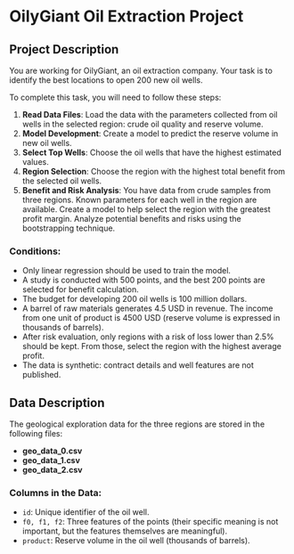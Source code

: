 # OilyGiant Oil Extraction Project

## Project Description

You are working for OilyGiant, an oil extraction company. Your task is to identify the best locations to open 200 new oil wells.

To complete this task, you will need to follow these steps:

1. **Read Data Files**: Load the data with the parameters collected from oil wells in the selected region: crude oil quality and reserve volume.
2. **Model Development**: Create a model to predict the reserve volume in new oil wells.
3. **Select Top Wells**: Choose the oil wells that have the highest estimated values.
4. **Region Selection**: Choose the region with the highest total benefit from the selected oil wells.
5. **Benefit and Risk Analysis**: You have data from crude samples from three regions. Known parameters for each well in the region are available. Create a model to help select the region with the greatest profit margin. Analyze potential benefits and risks using the bootstrapping technique.

### Conditions:
- Only linear regression should be used to train the model.
- A study is conducted with 500 points, and the best 200 points are selected for benefit calculation.
- The budget for developing 200 oil wells is 100 million dollars.
- A barrel of raw materials generates 4.5 USD in revenue. The income from one unit of product is 4500 USD (reserve volume is expressed in thousands of barrels).
- After risk evaluation, only regions with a risk of loss lower than 2.5% should be kept. From those, select the region with the highest average profit.
- The data is synthetic: contract details and well features are not published.

## Data Description

The geological exploration data for the three regions are stored in the following files:

- **geo_data_0.csv**
- **geo_data_1.csv** 
- **geo_data_2.csv** 

### Columns in the Data:
- `id`: Unique identifier of the oil well.
- `f0, f1, f2`: Three features of the points (their specific meaning is not important, but the features themselves are meaningful).
- `product`: Reserve volume in the oil well (thousands of barrels).

